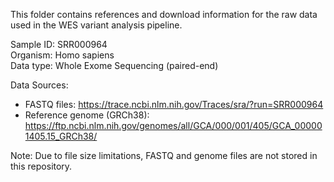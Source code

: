 This folder contains references and download information for the raw data used in the WES variant analysis pipeline.

Sample ID: SRR000964  
Organism: Homo sapiens  
Data type: Whole Exome Sequencing (paired-end)

Data Sources:
- FASTQ files: https://trace.ncbi.nlm.nih.gov/Traces/sra/?run=SRR000964
- Reference genome (GRCh38): https://ftp.ncbi.nlm.nih.gov/genomes/all/GCA/000/001/405/GCA_000001405.15_GRCh38/

Note: Due to file size limitations, FASTQ and genome files are not stored in this repository.

